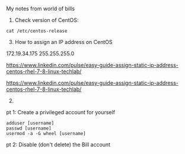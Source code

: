 My notes from world of bills

1. Check version of CentOS:

  `cat /etc/centos-release`

3. How to assign an IP address on CentOS

172.19.34.175
255.255.255.0

https://www.linkedin.com/pulse/easy-guide-assign-static-ip-address-centos-rhel-7-8-linux-techlab/

https://www.linkedin.com/pulse/easy-guide-assign-static-ip-address-centos-rhel-7-8-linux-techlab/

2. 
  pt 1: Create a privileged account for yourself
  
    adduser [username]
    passwd [username]
    usermod -a -G wheel [username]
  
  pt 2: Disable (don't delete) the Bill account
